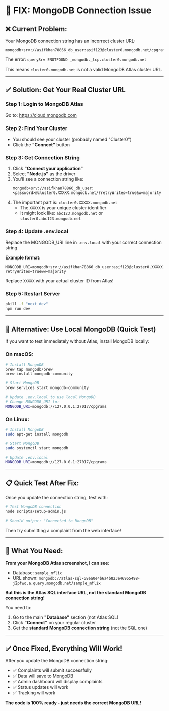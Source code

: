 # 🔧 FIX: MongoDB Connection Issue

## ❌ **Current Problem:**

Your MongoDB connection string has an incorrect cluster URL:
```
mongodb+srv://asifkhan78866_db_user:asif123@cluster0.mongodb.net/cpgrams
```

The error: `querySrv ENOTFOUND _mongodb._tcp.cluster0.mongodb.net`

This means `cluster0.mongodb.net` is not a valid MongoDB Atlas cluster URL.

---

## ✅ **Solution: Get Your Real Cluster URL**

### **Step 1: Login to MongoDB Atlas**
Go to: https://cloud.mongodb.com

### **Step 2: Find Your Cluster**
- You should see your cluster (probably named "Cluster0")
- Click the **"Connect"** button

### **Step 3: Get Connection String**
1. Click **"Connect your application"**
2. Select **"Node.js"** as the driver
3. You'll see a connection string like:
   ```
   mongodb+srv://asifkhan78866_db_user:<password>@cluster0.XXXXX.mongodb.net/?retryWrites=true&w=majority
   ```
4. The important part is: `cluster0.XXXXX.mongodb.net`
   - The `XXXXX` is your unique cluster identifier
   - It might look like: `abc123.mongodb.net` or `cluster0.abc123.mongodb.net`

### **Step 4: Update .env.local**

Replace the MONGODB_URI line in `.env.local` with your correct connection string.

**Example format:**
```env
MONGODB_URI=mongodb+srv://asifkhan78866_db_user:asif123@cluster0.XXXXX.mongodb.net/cpgrams?retryWrites=true&w=majority
```

Replace `XXXXX` with your actual cluster ID from Atlas!

### **Step 5: Restart Server**
```bash
pkill -f "next dev"
npm run dev
```

---

## 🚀 **Alternative: Use Local MongoDB (Quick Test)**

If you want to test immediately without Atlas, install MongoDB locally:

### **On macOS:**
```bash
# Install MongoDB
brew tap mongodb/brew
brew install mongodb-community

# Start MongoDB
brew services start mongodb-community

# Update .env.local to use local MongoDB
# Change MONGODB_URI to:
MONGODB_URI=mongodb://127.0.0.1:27017/cpgrams
```

### **On Linux:**
```bash
# Install MongoDB
sudo apt-get install mongodb

# Start MongoDB
sudo systemctl start mongodb

# Update .env.local
MONGODB_URI=mongodb://127.0.0.1:27017/cpgrams
```

---

## 📋 **Quick Test After Fix:**

Once you update the connection string, test with:

```bash
# Test MongoDB connection
node scripts/setup-admin.js

# Should output: "Connected to MongoDB"
```

Then try submitting a complaint from the web interface!

---

## 🎯 **What You Need:**

**From your MongoDB Atlas screenshot, I can see:**
- Database: `sample_mflix`
- URL shown: `mongodb://atlas-sql-68ea0e4b6a4b823e46965498-j2pfwo.a.query.mongodb.net/sample_mflix`

**But this is the Atlas SQL interface URL, not the standard MongoDB connection string!**

You need to:
1. Go to the main **"Database"** section (not Atlas SQL)
2. Click **"Connect"** on your regular cluster
3. Get the **standard MongoDB connection string** (not the SQL one)

---

## ✅ **Once Fixed, Everything Will Work!**

After you update the MongoDB connection string:
- ✅ Complaints will submit successfully
- ✅ Data will save to MongoDB
- ✅ Admin dashboard will display complaints
- ✅ Status updates will work
- ✅ Tracking will work

**The code is 100% ready - just needs the correct MongoDB URL!**


